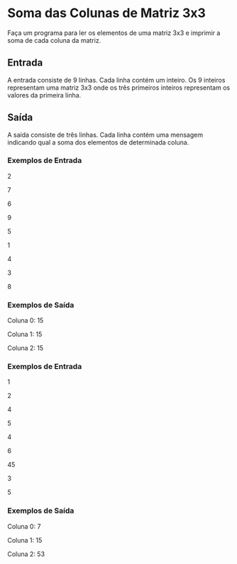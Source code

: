 # Soma das Colunas de Matriz 3x3
Faça um programa para ler os elementos de uma matriz 3x3 e imprimir a soma de cada coluna da matriz.

## Entrada
A entrada consiste de 9 linhas. Cada linha contém um inteiro. Os 9 inteiros representam uma matriz 3x3 onde os três primeiros inteiros representam os valores da primeira linha.

## Saída
A saída consiste de três linhas. Cada linha contém uma mensagem indicando qual a soma dos elementos de determinada coluna.

### Exemplos de Entrada
2

7

6

9

5

1

4

3

8

### Exemplos de Saída
Coluna 0: 15

Coluna 1: 15

Coluna 2: 15

### Exemplos de Entrada
1

2

4

5

4

6

45

3

5

### Exemplos de Saída
Coluna 0: 7

Coluna 1: 15

Coluna 2: 53